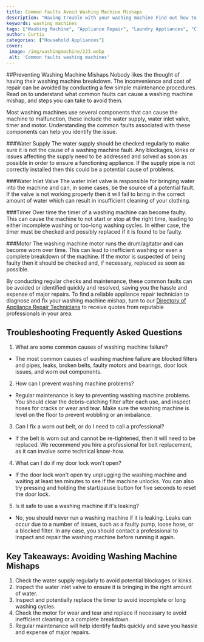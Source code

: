 ```yaml
---
title: Common Faults Avoid Washing Machine Mishaps
description: "Having trouble with your washing machine Find out how to identify and fix common mistakes and avoid washing machine mishaps"
keywords: washing machines
tags: ["Washing Machine", "Appliance Repair", "Laundry Appliances", "Clean Appliance"]
author: Curtis
categories: ["Household Appliances"]
cover: 
 image: /img/washingmachine/223.webp
 alt: 'Common faults washing machines'
---
```

##Preventing Washing Machine Mishaps
Nobody likes the thought of having their washing machine breakdown. The inconvenience and cost of repair can be avoided by conducting a few simple maintenance procedures. Read on to understand what common faults can cause a washing machine mishap, and steps you can take to avoid them. 

Most washing machines use several components that can cause the machine to malfunction, these include the water supply, water inlet valve, timer and motor. Understanding the common faults associated with these components can help you identify the issue.

###Water Supply
The water supply should be checked regularly to make sure it is not the cause of a washing machine fault. Any blockages, kinks or issues affecting the supply need to be addressed and solved as soon as possible in order to ensure a functioning appliance. If the supply pipe is not correctly installed then this could be a potential cause of problems.

###Water Inlet Valve
The water inlet valve is responsible for bringing water into the machine and can, in some cases, be the source of a potential fault. If the valve is not working properly then it will fail to bring in the correct amount of water which can result in insufficient cleaning of your clothing.

###Timer
Over time the timer of a washing machine can become faulty. This can cause the machine to not start or stop at the right time, leading to either incomplete washing or too-long washing cycles. In either case, the timer must be checked and possibly replaced if it is found to be faulty.

###Motor
The washing machine motor runs the drum/agitator and can become worn over time. This can lead to inefficient washing or even a complete breakdown of the machine. If the motor is suspected of being faulty then it should be checked and, if necessary, replaced as soon as possible.

By conducting regular checks and maintenance, these common faults can be avoided or identified quickly and resolved, saving you the hassle and expense of major repairs. To find a reliable appliance repair technician to diagnose and fix your washing machine mishap, turn to our [Directory of Appliance Repair Technicians](./pages/appliance-repair-technicians) to receive quotes from reputable professionals in your area.

## Troubleshooting Frequently Asked Questions

1. What are some common causes of washing machine failure?
 - The most common causes of washing machine failure are blocked filters and pipes, leaks, broken belts, faulty motors and bearings, door lock issues, and worn out components.

2. How can I prevent washing machine problems?
 - Regular maintenance is key to preventing washing machine problems. You should clear the debris-catching filter after each use, and inspect hoses for cracks or wear and tear. Make sure the washing machine is level on the floor to prevent wobbling or an imbalance.

3. Can I fix a worn out belt, or do I need to call a professional?
 - If the belt is worn out and cannot be re-tightened, then it will need to be replaced. We recommend you hire a professional for belt replacement, as it can involve some technical know-how. 

4. What can I do if my door lock won't open?
 - If the door lock won't open try unplugging the washing machine and waiting at least ten minutes to see if the machine unlocks. You can also try pressing and holding the start/pause button for five seconds to reset the door lock.

5. Is it safe to use a washing machine if it's leaking?
 - No, you should never run a washing machine if it is leaking. Leaks can occur due to a number of issues, such as a faulty pump, loose hose, or a blocked filter. In any case, you should contact a professional to inspect and repair the washing machine before running it again.

## Key Takeaways: Avoiding Washing Machine Mishaps
1. Check the water supply regularly to avoid potential blockages or kinks.
2. Inspect the water inlet valve to ensure it is bringing in the right amount of water.
3. Inspect and potentially replace the timer to avoid incomplete or long washing cycles.
4. Check the motor for wear and tear and replace if necessary to avoid inefficient cleaning or a complete breakdown.
5. Regular maintenance will help identify faults quickly and save you hassle and expense of major repairs.
